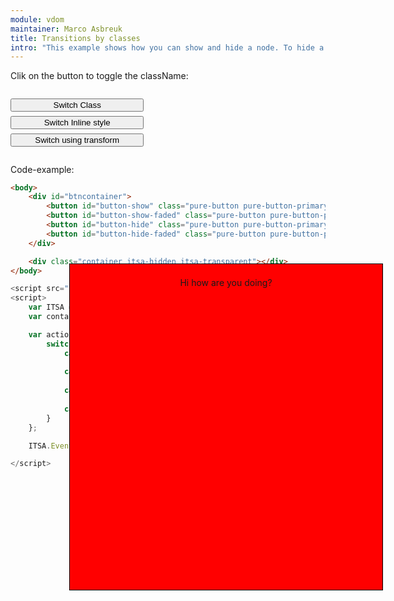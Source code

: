 ```yaml
---
module: vdom
maintainer: Marco Asbreuk
title: Transitions by classes
intro: "This example shows how you can show and hide a node. To hide a node on startup, you must add the 'itsa-hidden' as well as hide the element initially through node.hide(). The latter is needed to be able to call node.show(true) on the initial hidden Node. Without initially hided by JS, there won't be a fade-effect for the first time the node gets visible."
---
```


<style type="text/css">
    #btncontainer {
        margin: 2em 0;
        min-height: 2em;
    }
    #btncontainer button {
        margin-top: 0.5em;
        min-width: 16em;
        display: block;
    }
    .container {
        background-color: #F00;
        text-align: center;
        margin: 2em 0;
        padding-top: 1.5em;

        height: 500px;
        width: 500px;

        border: solid 1px #000;
        position: absolute;
        top: 32em;
        left: 23em;
        z-index: 1;
        -webkit-transition: all 10s;
        -moz-transition: all 10s;
        -ms-transition: all 10s;
        -o-transition: all 10s;
        transition: all 10s;
    }
    .container.blue {
        background-color: #00F;
        /*height: 500px;*/
        /*width: 500px;*/
    }
    .container.big {
        height: auto;
        width: auto;
    }
    .body-content.module p.spaced {
        margin-top: 4em;
    }
</style>

Clik on the button to toggle the className:

<div id="btncontainer">
    <button id="buttonclass" class="pure-button pure-button-primary pure-button-bordered">Switch Class</button>
    <button id="buttoninline" class="pure-button pure-button-primary pure-button-bordered">Switch Inline style</button>
    <button id="buttontransform" class="pure-button pure-button-primary pure-button-bordered">Switch using transform</button>
</div>

<div class="container">Hi how are you doing?</div>

<p class="spaced">Code-example:</p>

```html
<body>
    <div id="btncontainer">
        <button id="button-show" class="pure-button pure-button-primary pure-button-bordered">Show Node</button>
        <button id="button-show-faded" class="pure-button pure-button-primary pure-button-bordered">Show Node faded</button>
        <button id="button-hide" class="pure-button pure-button-primary pure-button-bordered">Hide Node</button>
        <button id="button-hide-faded" class="pure-button pure-button-primary pure-button-bordered">Hide Node faded</button>
    </div>

    <div class="container itsa-hidden itsa-transparent"></div>
</body>
```

```js
<script src="itsabuild-min.js"></script>
<script>
    var ITSA = require('itsa');
    var container = document.getElement('.container');

    var action = function(e) {
        switch (e.target.getId()) {
            case 'button-show': container.show();
                break;
            case 'button-show-faded': container.show(true);
                break;
            case 'button-hide': container.hide();
                break;
            case 'button-hide-faded': container.hide(true);
        }
    };

    ITSA.Event.after('click', action, 'button');

</script>
```

<script src="../../dist/itsabuild.js"></script>
<script>
    var ITSA = require('itsa'),
        container = document.getElement('.container'),
        actionClass, actionInline, actionTransform;

    actionClass = function(e) {
        container.toggleClass(['blue', 'big'], null, true).then(
            function() {
                console.info('fulfilled');
            }
        ).catch(
            function(err) {
                console.info('rejected: '+err);
            }
        );
    };

    actionInline = function(e) {
        var promise = container.hasInlineStyle('width') ?
                      container.removeInlineStyles(['width', 'height', 'background-color'], true) :
                      container.setInlineStyles([
                          {property: 'width', value: 'auto'},
                          {property: 'height', value: 'auto'},
                          {property: 'background-color', value: '#00F'}
                      ], true);
        promise.then(
            function() {
                console.info('fulfilled');
            }
        ).catch(
            function(err) {
                console.info('rejected: '+err);
            }
        );
    };

    actionTransform = function(e) {
        var promise = container.hasInlineStyle('width') ?
                      container.transition([
                          {property: 'width', value: ''},
                          {property: 'height', value: ''},
                          {property: 'background-color', value: ''}
                      ]) :
                      container.transition([
                          {property: 'width', value: 'auto'},
                          {property: 'height', value: 'auto'},
                          {property: 'background-color', value: '#00F'}
                      ]);
        promise.then(
            function() {
                console.info('fulfilled');
            }
        ).catch(
            function(err) {
                console.info('rejected: '+err);
            }
        );
    };

    ITSA.Event.after('click', actionClass, '#buttonclass');
    ITSA.Event.after('click', actionInline, '#buttoninline');
    ITSA.Event.after('click', actionTransform, '#buttontransform');

</script>
